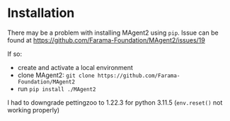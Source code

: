 # Installation

There may be a problem with installing MAgent2 using `pip`. Issue can be found at https://github.com/Farama-Foundation/MAgent2/issues/19

If so:
- create and activate a local environment
- clone MAgent2: `git clone https://github.com/Farama-Foundation/MAgent2`
- run `pip install ./MAgent2`

I had to downgrade pettingzoo to 1.22.3 for python 3.11.5 (`env.reset()` not working properly)
